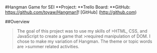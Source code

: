 #Hangman Game for SEI
**Project:
**Trello Board:
**GitHub: https://github.com/toyaw/Hangman1!
[GitHub] (http://github.com)

##Overview
>The goal of this project was to use my skills of >HTML, CSS, and JavaScript to create a game that >required manipulation of DOM. I chose to make my variation of Hangman. The theme or topic words are >summer related activities. 

